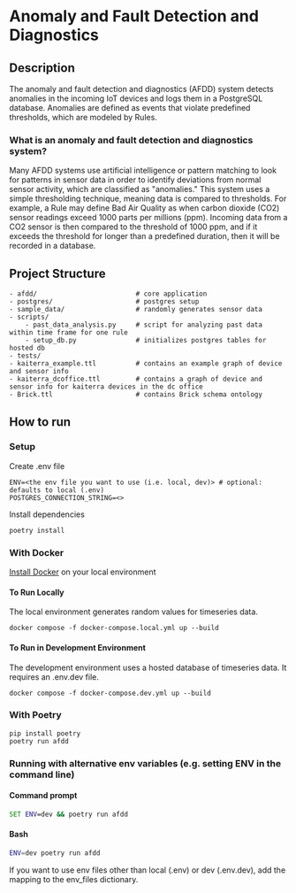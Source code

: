 # Anomaly and Fault Detection and Diagnostics

## Description

The anomaly and fault detection and diagnostics (AFDD) system detects anomalies in the incoming IoT devices and logs them in a PostgreSQL database. Anomalies are defined as events that violate predefined thresholds, which are modeled by Rules.

### What is an anomaly and fault detection and diagnostics system?
Many AFDD systems use artificial intelligence or pattern matching to look for patterns in sensor data in order to identify deviations from normal sensor activity, which are classified as "anomalies." This system uses a simple thresholding technique, meaning data is compared to thresholds. For example, a Rule may define Bad Air Quality as when carbon dioxide (CO2) sensor readings exceed 1000 parts per millions (ppm). Incoming data from a CO2 sensor is then compared to the threshold of 1000 ppm, and if it exceeds the threshold for longer than a predefined duration, then it will be recorded in a database. 

## Project Structure

```
- afdd/                         # core application
- postgres/                     # postgres setup
- sample_data/                  # randomly generates sensor data
- scripts/                  
    - past_data_analysis.py     # script for analyzing past data within time frame for one rule
    - setup_db.py               # initializes postgres tables for hosted db
- tests/
- kaiterra_example.ttl          # contains an example graph of device and sensor info
- kaiterra_dcoffice.ttl         # contains a graph of device and sensor info for kaiterra devices in the dc office 
- Brick.ttl                     # contains Brick schema ontology
```

## How to run

### Setup

Create .env file

```
ENV=<the env file you want to use (i.e. local, dev)> # optional: defaults to local (.env)
POSTGRES_CONNECTION_STRING=<>
```

Install dependencies
```
poetry install
```

### With Docker
[Install Docker](https://docs.docker.com/install) on your local environment
#### To Run Locally
The local environment generates random values for timeseries data.

```shell
docker compose -f docker-compose.local.yml up --build
```

#### To Run in Development Environment
The development environment uses a hosted database of timeseries data. It requires an .env.dev file.

```shell
docker compose -f docker-compose.dev.yml up --build
```

### With Poetry
```
pip install poetry
poetry run afdd
```

### Running with alternative env variables (e.g. setting ENV in the command line)

#### Command prompt
```cmd
SET ENV=dev && poetry run afdd
```
#### Bash
```bash
ENV=dev poetry run afdd
```
If you want to use env files other than local (.env) or dev (.env.dev), add the mapping to the env_files dictionary.